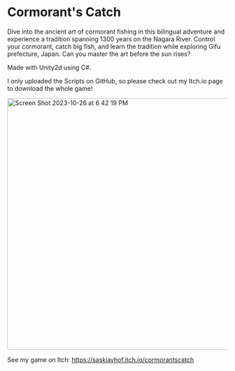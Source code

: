 # Cormorant's Catch

Dive into the ancient art of cormorant fishing in this bilingual adventure and experience a tradition spanning 1300 years on the Nagara River. Control your cormorant, catch big fish, and learn the tradition while exploring Gifu prefecture, Japan. Can you master the art before the sun rises?

Made with Unity2d using C#.

I only uploaded the Scripts on GitHub, so please check out my Itch.io page to download the whole game!

<img width="575" alt="Screen Shot 2023-10-26 at 6 42 19 PM" src="https://github.com/saskiavhof/Cormorant-s-Catch/assets/121727706/d412a87d-803e-4400-a3c8-391ae663897e">

See my game on Itch: https://saskiavhof.itch.io/cormorantscatch

